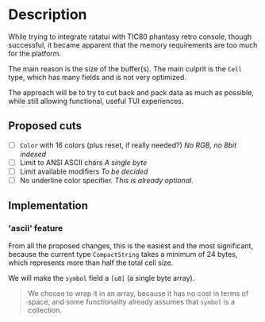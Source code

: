 # Description

While trying to integrate ratatui with TIC80 phantasy retro console, though
successful, it became apparent that the memory requirements are too much for
the platform.

The main reason is the size of the buffer(s).
The main culprit is the `Cell` type, which has many fields and is not very optimized.

The approach will be to try to cut back and pack data as much as possible, while
still allowing functional, useful TUI experiences.

## Proposed cuts

- [ ] `Color` with 16 colors (plus reset, if really needed?)
        _No RGB, no 8bit indexed_
- [ ] Limit to ANSI ASCII chars
        _A single byte_
- [ ] Limit available modifiers
        _To be decided_
- [ ] No underline color specifier.
        _This is already optional._

## Implementation

### 'ascii' feature

From all the proposed changes, this is the easiest and the most significant,
because the current type `CompactString` takes a minimum of 24 bytes, which
represents more than half the total cell size.

We will make the `symbol` field a `[u8]` (a single byte array).

> We choose to wrap it in an array, because it has no cost in terms of space,
> and some functionality already assumes that `symbol` is a collection.
